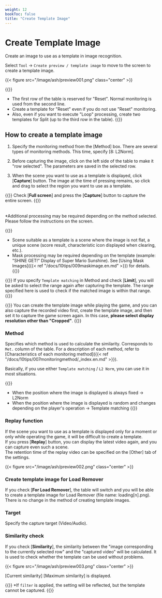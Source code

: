 ```yaml
---
weight: 12
bookToc: false
title: "Create Template Image"
---
```


# Create Template Image

Create an image to use as a template in image recognition.

Select ```Tool``` → ```Create preview / template image``` to move to the screen to create a template image.

{{< figure src="/image/ash/preview001.png" class="center" >}}

{{<hint danger>}}
- The first row of the table is reserved for "Reset". Normal monitoring is used from the second line.
- Create a template for "Reset" even if you do not use "Reset" monitoring.
- Also, even if you want to execute "Loop" processing, create two templates for Split (up to the third row in the table).
{{</hint>}}


## How to create a template image

1. Specify the monitoring method from the [Method] box. There are several types of monitoring methods. This time, specify [8: L2Norm].

2. Before capturing the image, click on the left side of the table to make it "row selected". The parameters are saved in the selected row.

3. When the scene you want to use as a template is displayed, click [**Capture**] button. The image at the time of pressing remains, so click and drag to select the region you want to use as a template.



{{<hint info>}}
Check [**Full screen**] and press the [**Capture**] button to capture the entire screen.
{{</hint>}}
\
\
\
*Additional processing may be required depending on the method selected. Please follow the instructions on the screen.


{{<hint info>}}
- Scene suitable as a template is a scene where the image is not flat, a unique scene (score result, characteristic icon displayed when clearing, etc.).
- Mask processing may be required depending on the template (example: "SHINE GET!" Display of Super Mario Sunshine). See [Using Mask Images]({{< ref "/docs/10tips/009maskimage.en.md" >}}) for details.
{{</hint>}}

{{<hint info>}}
If you specify ```Template matching``` in Method and check [**Limit**], you will be asked to select the range again after capturing the template. The range specified here is used to check if the matched image is within that range.
{{</hint>}}

{{<hint info>}}
You can create the template image while playing the game, and you can also capture the recorded video first, create the template image, and then set it to capture the game screen again. In this case, **please select display resolution other than "Cropped"**.
{{</hint>}}


### Method
Specifies which method is used to calculate the similarity. Corresponds to ```Met.``` column of the table. For a description of each method, refer to [Characteristics of each monitoring method]({{< ref "/docs/10tips/007monitoringmethod/_index.en.md" >}}).

Basically, if you use either ```Template matching``` / ```L2 Norm```, you can use it in most situations.

{{<hint info>}}
- When the position where the image is displayed is always fixed → L2Norm
- When the position where the image is displayed is random and changes depending on the player's operation → Template matching
{{</hint>}}


### Replay function
If the scene you want to use as a template is displayed only for a moment or only while operating the game, it will be difficult to create a template.\
If you press [**Replay**] button, you can display the latest video again, and you can capture even such a scene.\
The retention time of the replay video can be specified on the [Other] tab of the settings.

{{< figure src="/image/ash/preview002.png" class="center" >}}

### Create template image for Load Remover
If you check [**For Load Remover**], the table will switch and you will be able to create a template image for Load Remover (file name: loading[n].png). There is no change in the method of creating template images.

### Target
Specify the capture target (Video/Audio).

### Similarity check
If you check [**Similarity**], the similarity between the "image corresponding to the currently selected row" and the "captured video" will be calculated. It is used to check whether the template can be used without problems.

{{< figure src="/image/ash/preview003.png" class="center" >}}

[Current similarity] [Maximum similarity] is displayed.

{{<hint warning>}}
*If ```filter``` is applied, the setting will be reflected, but the template cannot be captured.
{{</hint>}}